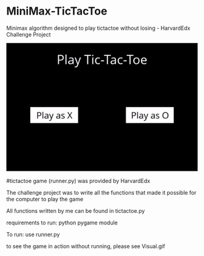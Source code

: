 # MiniMax-TicTacToe
 Minimax algorithm designed to play tictactoe without losing - HarvardEdx Challenge Project

![](Visual.gif)


#tictactoe game (runner.py) was provided by HarvardEdx

The challenge project was to write all the functions that made it possible for the computer to play the game

All functions written by me can be found in tictactoe.py

requirements to run:
python
pygame module 

To run:
use runner.py 

to see the game in action without running, please see Visual.gif

